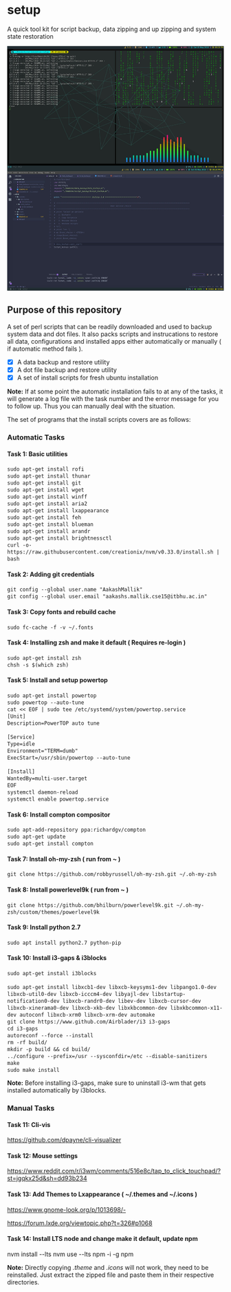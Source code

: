 # setup
A quick tool kit for script backup, data zipping and up zipping and system state restoration  
  
![My System](./support/sample.jpg)

## Purpose of this repository
A set of perl scripts that can be readily downloaded and used to backup system data and dot files. It also packs scripts and instrucations to restore all data, configurations and installed apps either automatically or manually ( if automatic method fails ).
- [x] A data backup and restore utility
- [x] A dot file backup and restore utility
- [x] A set of install scripts for fresh ubuntu installation

**Note:** If at some point the automatic installation fails to at any of the tasks, it will generate a log file with the task number and the error message for you to follow up. Thus you can manually deal with the situation. 

The set of programs that the install scripts covers are as follows:

### Automatic Tasks

#### Task 1: Basic utilities  
```shell
sudo apt-get install rofi
sudo apt-get install thunar
sudo apt-get install git
sudo apt-get install wget
sudo apt-get install winff
sudo apt-get install aria2
sudo apt-get install lxappearance
sudo apt-get install feh
sudo apt-get install blueman
sudo apt-get install arandr
sudo apt-get install brightnessctl
curl -o- https://raw.githubusercontent.com/creationix/nvm/v0.33.0/install.sh | bash
```

#### Task 2: Adding git credentials
```shell
git config --global user.name "AakashMallik"
git config --global user.email "aakashs.mallik.cse15@itbhu.ac.in"
```

#### Task 3: Copy fonts and rebuild cache
```shell
sudo fc-cache -f -v ~/.fonts
```

#### Task 4: Installing zsh and make it default ( Requires re-login )
```shell
sudo apt-get install zsh
chsh -s $(which zsh)
```

#### Task 5: Install and setup powertop
```shell
sudo apt-get install powertop
sudo powertop --auto-tune
cat << EOF | sudo tee /etc/systemd/system/powertop.service
[Unit]
Description=PowerTOP auto tune

[Service]
Type=idle
Environment="TERM=dumb"
ExecStart=/usr/sbin/powertop --auto-tune

[Install]
WantedBy=multi-user.target
EOF
systemctl daemon-reload
systemctl enable powertop.service
```

#### Task 6: Install compton compositor
```shell
sudo apt-add-repository ppa:richardgv/compton
sudo apt-get update
sudo apt-get install compton
```

#### Task 7: Install oh-my-zsh ( run from ~ )
```shell
git clone https://github.com/robbyrussell/oh-my-zsh.git ~/.oh-my-zsh
```

#### Task 8: Install powerlevel9k ( run from ~ )
```shell
git clone https://github.com/bhilburn/powerlevel9k.git ~/.oh-my-zsh/custom/themes/powerlevel9k
```

#### Task 9: Install python 2.7
```shell
sudo apt install python2.7 python-pip
```

#### Task 10: Install i3-gaps & i3blocks
```shell
sudo apt-get install i3blocks

sudo apt-get install libxcb1-dev libxcb-keysyms1-dev libpango1.0-dev libxcb-util0-dev libxcb-icccm4-dev libyajl-dev libstartup-notification0-dev libxcb-randr0-dev libev-dev libxcb-cursor-dev libxcb-xinerama0-dev libxcb-xkb-dev libxkbcommon-dev libxkbcommon-x11-dev autoconf libxcb-xrm0 libxcb-xrm-dev automake
git clone https://www.github.com/Airblader/i3 i3-gaps
cd i3-gaps
autoreconf --force --install
rm -rf build/
mkdir -p build && cd build/
../configure --prefix=/usr --sysconfdir=/etc --disable-sanitizers
make
sudo make install
```
**Note:** Before installing i3-gaps, make sure to uninstall i3-wm that gets installed automatically by i3blocks.

### Manual Tasks

#### Task 11: Cli-vis
https://github.com/dpayne/cli-visualizer

#### Task 12: Mouse settings
https://www.reddit.com/r/i3wm/comments/516e8c/tap_to_click_touchpad/?st=jgqkx25d&sh=dd93b234

#### Task 13: Add Themes to Lxappearance ( ~/.themes and ~/.icons )
https://www.gnome-look.org/p/1013698/-  

https://forum.lxde.org/viewtopic.php?t=326#p1068

#### Task 14: Install LTS node and change make it default, update npm
nvm install --lts
nvm use --lts
npm -i -g npm

**Note:** Directly copying *.theme* and *.icons* will not work, they need to be reinstalled. Just extract the zipped file and paste them in their respective directories.
